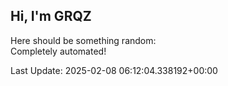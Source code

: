 ## Hi, I'm GRQZ
Here should be something random:  
Completely automated!

Last Update: 2025-02-08 06:12:04.338192+00:00
